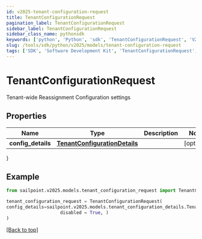 ```yaml
---
id: v2025-tenant-configuration-request
title: TenantConfigurationRequest
pagination_label: TenantConfigurationRequest
sidebar_label: TenantConfigurationRequest
sidebar_class_name: pythonsdk
keywords: ['python', 'Python', 'sdk', 'TenantConfigurationRequest', 'V2025TenantConfigurationRequest'] 
slug: /tools/sdk/python/v2025/models/tenant-configuration-request
tags: ['SDK', 'Software Development Kit', 'TenantConfigurationRequest', 'V2025TenantConfigurationRequest']
---
```


# TenantConfigurationRequest

Tenant-wide Reassignment Configuration settings

## Properties

Name | Type | Description | Notes
------------ | ------------- | ------------- | -------------
**config_details** | [**TenantConfigurationDetails**](tenant-configuration-details) |  | [optional] 
}

## Example

```python
from sailpoint.v2025.models.tenant_configuration_request import TenantConfigurationRequest

tenant_configuration_request = TenantConfigurationRequest(
config_details=sailpoint.v2025.models.tenant_configuration_details.TenantConfigurationDetails(
                    disabled = True, )
)

```
[[Back to top]](#) 

